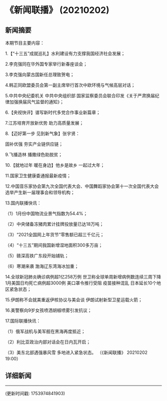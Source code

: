 # 《新闻联播》 (20210202)

## 新闻摘要

本期节目主要内容：


1.【“十三五”成就巡礼】水利建设有力支撑我国经济社会发展；


2.李克强同在华外国专家举行新春座谈会；


3.李克强向蒙古国新任总理致贺电；


4.韩正同欧盟委员会第一副主席举行首次中欧环境与气候高层对话；


5.中共中央纪委机关 中共中央组织部 国家监察委员会联合印发《关于严肃换届纪律加强换届风气监督的通知》；


6.【央视快评】谱写新时代多党合作事业新篇章；


7.江苏培育开放新优势 助力高质量发展；


8.【迈好第一步 见到新气象】张宇贤：

固补优强 夯实产业链供应链；


9.飞播造林 播撒绿色助脱贫；


10.【就地过年 暖在身边】他乡是故乡 一起过大年；


11.国家卫生健康委通报最新疫情；


12.中国音乐家协会第九次全国代表大会、中国舞蹈家协会第十一次全国代表大会选举产生新一届理事会和领导机构；


13.国内联播快讯：


（1）1月份中国物流业景气指数为54.4%；


（2）中央储备冻猪肉累计挂牌投放量已达18万吨；


（3）“2021全国网上年货节”零售额已超三千亿元；


（4）“十三五”期间我国新增湿地面积300多万亩；


（5）赣深高铁广东段开始铺轨；


（6）寒潮来袭 渤海辽东湾海冰加重；


14.全球新冠肺炎确诊病例超1亿258万例 世卫称全球单周新增病例数连续三周下降 1月美国日均死亡病例超3000例 美口罩令推行受阻 疫苗接种混乱 日本延长10个地区紧急状态；


15.伊朗称不会就美重返伊核协议与美会谈 伊朗试射新型卫星运载火箭；


16.美警察向9岁女孩喷洒胡椒喷雾引发抗议；


17.国际联播快讯：


（1）俄军战机与美军舰在黑海再度抵近；


（2）利比亚政治内部对话会在日内瓦开启；


（3）美东北部遇强暴风雪 多地进入紧急状态。
（《新闻联播》 20210202 19:00）

## 详细新闻

---

(更新时间戳: 1753974841903)

